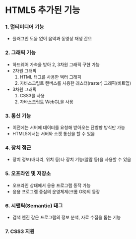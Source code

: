 # HTML5 추가된 기능

### 1. 멀티미디어 기능
- 플러그인 도움 없이 음악과 동영상 재생 간으

### 2. 그래픽 기능
- 하드웨어 가속을 받아 2, 3차원 그래픽 구현 가능
- 2차원 그래픽
  1. HTML 태그를 사용한 벡터 그래픽
  2. 자바스크립트 캔버스를 사용한 래스터(raster) 그래픽(비트맵)
- 3차원 그래픽
  1. CSS3를 사용
  2. 자바스크립트 WebGL을 사용

### 3. 통신 기능
- 이전에는 서버에 데이터를 요청해 받아오는 단방향 방식만 가능
- HTML5에서는 서버와 소켓 통신을 할 수 있음

### 4. 장치 접근
- 장치 정보(배터리, 위치 등)나 장치 기능(알람 등)을 사용할 수 있음

### 5. 오프라인 및 저장소
- 오프라인 상태에서 응용 프로그램 동작 가능
- 응용 프로그램 중심의 운영체제(크롬 OS)의 등장

### 6. 시맨틱(Semantic) 태그
- 검색 엔진 같은 프로그램의 정보 분석, 자료 수집을 돕는 기능

### 7. CSS3 지원